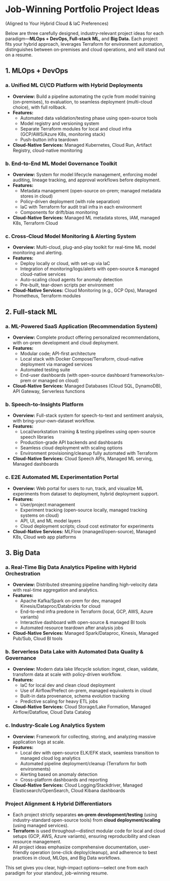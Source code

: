 # Job-Winning Portfolio Project Ideas  
(Aligned to Your Hybrid Cloud & IaC Preferences)  

Below are three carefully designed, industry-relevant project ideas for each paradigm—**MLOps + DevOps, Full-stack ML,** and **Big Data.** Each project fits your hybrid approach, leverages Terraform for environment automation, distinguishes between on-premises and cloud operations, and will stand out on a resume.

## 1. MLOps + DevOps  

### a. Unified ML CI/CD Platform with Hybrid Deployments  
- **Overview:** Build a pipeline automating the cycle from model training (on-premises), to evaluation, to seamless deployment (multi-cloud choice), with full rollback.
- **Features:**  
  - Automated data validation/testing phase using open-source tools  
  - Model registry and versioning system  
  - Separate Terraform modules for local and cloud infra (GCP/AWS/Azure K8s, monitoring stack)  
  - Push-button infra teardown  
- **Cloud-Native Services:** Managed Kubernetes, Cloud Run, Artifact Registry, cloud-native monitoring  

### b. End-to-End ML Model Governance Toolkit  
- **Overview:** System for model lifecycle management, enforcing model auditing, lineage tracking, and approval workflows before deployment.
- **Features:**  
  - Metadata management (open-source on-prem; managed metadata stores in cloud)  
  - Policy-driven deployment (with role separation)  
  - IaC with Terraform for audit trail infra in each environment  
  - Components for drift/bias monitoring  
- **Cloud-Native Services:** Managed ML metadata stores, IAM, managed K8s, Terraform Cloud

### c. Cross-Cloud Model Monitoring & Alerting System  
- **Overview:** Multi-cloud, plug-and-play toolkit for real-time ML model monitoring and alerting.
- **Features:**  
  - Deploy locally or cloud, with set-up via IaC  
  - Integration of monitoring/logs/alerts with open-source & managed cloud-native services  
  - Auto-scaling cloud agents for anomaly detection  
  - Pre-built, tear-down scripts per environment  
- **Cloud-Native Services:** Cloud Monitoring (e.g., GCP Ops), Managed Prometheus, Terraform modules

## 2. Full-stack ML  

### a. ML-Powered SaaS Application (Recommendation System)  
- **Overview:** Complete product offering personalized recommendations, with on-prem development and cloud deployment.
- **Features:**  
  - Modular code; API-first architecture  
  - Local stack with Docker Compose/Terraform, cloud-native deployment via managed services  
  - Automated testing suite  
  - End-user dashboards (with open-source dashboard frameworks/on-prem or managed on cloud)
- **Cloud-Native Services:** Managed Databases (Cloud SQL, DynamoDB), API Gateway, Serverless functions  

### b. Speech-to-Insights Platform  
- **Overview:** Full-stack system for speech-to-text and sentiment analysis, with bring-your-own-dataset workflow.
- **Features:**  
  - Local/workstation training & testing pipelines using open-source speech libraries  
  - Production-grade API backends and dashboards  
  - Seamless cloud deployment with scaling options  
  - Environment provisioning/cleanup fully automated with Terraform  
- **Cloud-Native Services:** Cloud Speech APIs, Managed ML serving, Managed dashboards

### c. E2E Automated ML Experimentation Portal  
- **Overview:** Web portal for users to run, track, and visualize ML experiments from dataset to deployment, hybrid deployment support.
- **Features:**  
  - User/project management  
  - Experiment tracking (open-source locally, managed tracking systems on cloud)  
  - API, UI, and ML model layers  
  - Cloud deployment scripts; cloud cost estimator for experiments  
- **Cloud-Native Services:** MLFlow (managed/open-source), Managed K8s, Cloud web app platforms

## 3. Big Data  

### a. Real-Time Big Data Analytics Pipeline with Hybrid Orchestration  
- **Overview:** Distributed streaming pipeline handling high-velocity data with real-time aggregation and analytics.
- **Features:**  
  - Apache Kafka/Spark on-prem for dev, managed Kinesis/Dataproc/Databricks for cloud  
  - End-to-end infra predone in Terraform (local, GCP, AWS, Azure variants)  
  - Interactive dashboard with open-source & managed BI tools  
  - Automated resource teardown after analysis jobs
- **Cloud-Native Services:** Managed Spark/Dataproc, Kinesis, Managed Pub/Sub, Cloud BI tools

### b. Serverless Data Lake with Automated Data Quality & Governance  
- **Overview:** Modern data lake lifecycle solution: ingest, clean, validate, transform data at scale with policy-driven workflow.
- **Features:**  
  - IaC for local dev and clean cloud deployment  
  - Use of Airflow/Prefect on-prem, managed equivalents in cloud  
  - Built-in data provenance, schema evolution tracking  
  - Predictive scaling for heavy ETL jobs  
- **Cloud-Native Services:** Cloud Storage/Lake Formation, Managed Airflow/Dataflow, Cloud Data Catalog

### c. Industry-Scale Log Analytics System  
- **Overview:** Framework for collecting, storing, and analyzing massive application logs at scale.
- **Features:**  
  - Local dev with open-source ELK/EFK stack, seamless transition to managed cloud log analytics  
  - Automated pipeline deployment/cleanup (Terraform for both environments)  
  - Alerting based on anomaly detection  
  - Cross-platform dashboards and reporting  
- **Cloud-Native Services:** Cloud Logging/Stackdriver, Managed Elasticsearch/OpenSearch, Cloud Kibana dashboards

### Project Alignment & Hybrid Differentiators

- Each project strictly separates **on-prem development/testing** (using industry-standard open-source tools) from **cloud deployment/scaling** (using managed services).
- **Terraform** is used throughout—distinct modular code for local and cloud setups (GCP, AWS, Azure variants), ensuring reproducibility and clean resource management.
- All project ideas emphasize comprehensive documentation, user-friendly operation (one-click deploy/cleanup), and adherence to best practices in cloud, MLOps, and Big Data workflows.

This set gives you clear, high-impact options—select one from each paradigm for your standout, job-winning resume.